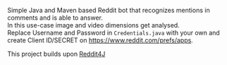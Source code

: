 Simple Java and Maven based Reddit bot that recognizes mentions in comments and is able to answer.  
In this use-case image and video dimensions get analysed.  
Replace Username and Password in `Credentials.java` with your own and create Client ID/SECRET on https://www.reddit.com/prefs/apps. 

This project builds upon [Reddit4J](https://github.com/masecla22/Reddit4J)
